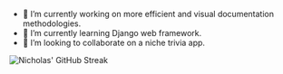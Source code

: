 - 🔭 I’m currently working on more efficient and visual documentation methodologies.
- 🌱 I’m currently learning Django web framework.
- 👯 I’m looking to collaborate on a niche trivia app.

![Nicholas' GitHub Streak](https://github-readme-streak-stats.herokuapp.com/?user=ncarsner&theme=highcontrast&hide_border=false)

<!--
![Nicholas' GitHub Stats](https://github-readme-stats.vercel.app/api?username=ncarsner&theme=highcontrast&show_icons=true&hide_border=false&count_private=true)
![Nicholas' Top Languages](https://github-readme-stats.vercel.app/api/top-langs/?username=ncarsner&theme=highcontrast&show_icons=true&hide_border=false&layout=compact)

**ncarsner/ncarsner** is a ✨ _special_ ✨ repository because its `README.md` (this file) appears on your GitHub profile.

Here are some ideas to get you started:

- 🔭 I’m currently working on ...
- 🌱 I’m currently learning ...
- 👯 I’m looking to collaborate on ...
- 🤔 I’m looking for help with ...
- 💬 Ask me about ...
- 📫 How to reach me: ...
- 😄 Pronouns: ...
- ⚡ Fun fact: ...
-->

